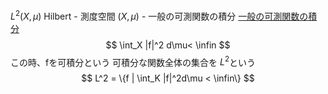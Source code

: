 $L^2 (X, \mu)$ Hilbert
       - 測度空間 $(X, \mu)$
       - 一般の可測関数の積分
           [一般の可測関数の積分](https://www.notion.so/216ec42dd04b81a88464f953c487d5b6?pvs=21) 
       $$
       \int_X |f|^2 d\mu< \infin
       $$
       この時、fを可積分という
       可積分な関数全体の集合を $L^2$という
       $$
       L^2 = \{f | \int_K |f|^2d\mu < \infin\}
       $$